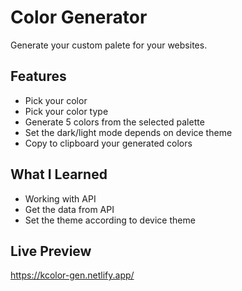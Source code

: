 
# Color Generator 

Generate your custom palete for your websites.

## Features


- Pick your color
- Pick your color type
- Generate 5 colors from the selected palette
- Set the dark/light mode depends on device theme
- Copy to clipboard your generated colors
## What I Learned

- Working with API
- Get the data from API
- Set the theme according to device theme
## Live Preview

https://kcolor-gen.netlify.app/
